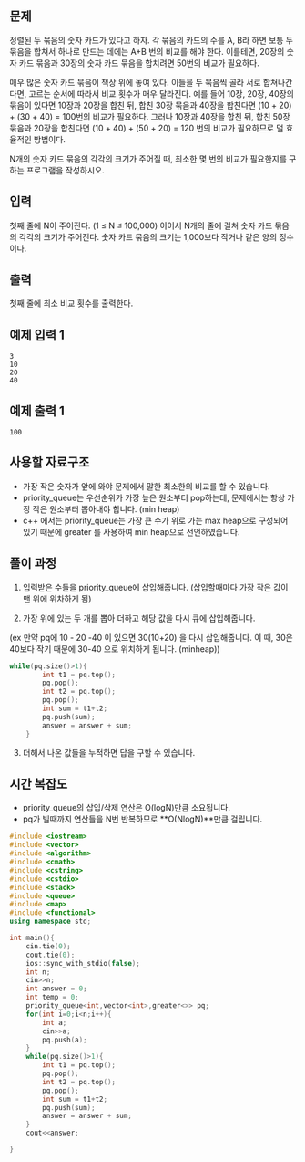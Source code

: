 ## 문제

정렬된 두 묶음의 숫자 카드가 있다고 하자. 각 묶음의 카드의 수를 A, B라 하면 보통 두 묶음을 합쳐서 하나로 만드는 데에는 A+B 번의 비교를 해야 한다. 이를테면, 20장의 숫자 카드 묶음과 30장의 숫자 카드 묶음을 합치려면 50번의 비교가 필요하다.

매우 많은 숫자 카드 묶음이 책상 위에 놓여 있다. 이들을 두 묶음씩 골라 서로 합쳐나간다면, 고르는 순서에 따라서 비교 횟수가 매우 달라진다. 예를 들어 10장, 20장, 40장의 묶음이 있다면 10장과 20장을 합친 뒤, 합친 30장 묶음과 40장을 합친다면 (10 + 20) + (30 + 40) = 100번의 비교가 필요하다. 그러나 10장과 40장을 합친 뒤, 합친 50장 묶음과 20장을 합친다면 (10 + 40) + (50 + 20) = 120 번의 비교가 필요하므로 덜 효율적인 방법이다.

N개의 숫자 카드 묶음의 각각의 크기가 주어질 때, 최소한 몇 번의 비교가 필요한지를 구하는 프로그램을 작성하시오.

## 입력

첫째 줄에 N이 주어진다. (1 ≤ N ≤ 100,000) 이어서 N개의 줄에 걸쳐 숫자 카드 묶음의 각각의 크기가 주어진다. 숫자 카드 묶음의 크기는 1,000보다 작거나 같은 양의 정수이다.

## 출력

첫째 줄에 최소 비교 횟수를 출력한다.

## 예제 입력 1

```
3
10
20
40

```

## 예제 출력 1

```
100

```

## 사용할 자료구조

- 가장 작은 숫자가 앞에 와야 문제에서 말한 최소한의 비교를 할 수 있습니다.
- priority_queue는 우선순위가 가장 높은 원소부터 pop하는데, 문제에서는 항상 가장 작은 원소부터 뽑아내야 합니다. (min heap)
- c++ 에서는 priority_queue는 가장 큰 수가 위로 가는 max heap으로 구성되어 있기 때문에 greater 를 사용하여 min heap으로 선언하였습니다.

## 풀이 과정

1) 입력받은 수들을 priority_queue에 삽입해줍니다. (삽입할때마다 가장 작은 값이 맨 위에 위차하게 됨)

2) 가장 위에 있는 두 개를 뽑아 더하고 해당 값을 다시 큐에 삽입해줍니다. 

(ex 만약 pq에 10 - 20 -40 이 있으면 30(10+20) 을 다시 삽입해줍니다. 이 때, 30은 40보다 작기 때문에 30-40 으로 위치하게 됩니다. (minheap))

```cpp
while(pq.size()>1){
        int t1 = pq.top();
        pq.pop();
        int t2 = pq.top();
        pq.pop();
        int sum = t1+t2;
        pq.push(sum);
        answer = answer + sum;
    }
```

3) 더해서 나온 값들을 누적하면 답을 구할 수 있습니다.

## 시간 복잡도

- priority_queue의 삽입/삭제 연산은 O(logN)만큼 소요됩니다.
- pq가 빌때까지 연산들을 N번 반복하므로 **O(NlogN)**만큼 걸립니다.

```cpp
#include <iostream>
#include <vector>
#include <algorithm>
#include <cmath>
#include <cstring>
#include <cstdio>
#include <stack>
#include <queue>
#include <map>
#include <functional>
using namespace std;

int main(){
    cin.tie(0);
    cout.tie(0);
    ios::sync_with_stdio(false);
    int n;
    cin>>n;
    int answer = 0;
    int temp = 0;
    priority_queue<int,vector<int>,greater<>> pq;
    for(int i=0;i<n;i++){
        int a;
        cin>>a;
        pq.push(a);
    }
    while(pq.size()>1){
        int t1 = pq.top();
        pq.pop();
        int t2 = pq.top();
        pq.pop();
        int sum = t1+t2;
        pq.push(sum);
        answer = answer + sum;
    }
    cout<<answer;

}
```